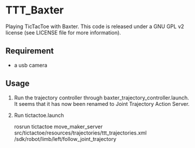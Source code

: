 TTT_Baxter
==========

Playing TicTacToe with Baxter.
This code is released under a GNU GPL v2 license (see LICENSE file for more information).

Requirement
-----------
- a usb camera

Usage
-----

1. Run the trajectory controller through baxter_trajectory_controller.launch. It seems that it has now been renamed to Joint Trajectory Action Server.

2. Run tictactoe.launch

    rosrun tictactoe move_maker_server src/tictactoe/resources/trajectories/ttt_trajectories.xml /sdk/robot/limb/left/follow_joint_trajectory
